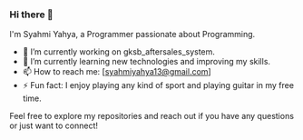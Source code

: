 ### Hi there 👋

I'm Syahmi Yahya, a Programmer passionate about Programming.

- 🔭 I’m currently working on gksb_aftersales_system.
- 🌱 I’m currently learning new technologies and improving my skills.
- 📫 How to reach me: [syahmiyahya13@gmail.com]
- ⚡ Fun fact: I enjoy playing any kind of sport and playing guitar in my free time.

Feel free to explore my repositories and reach out if you have any questions or just want to connect!

